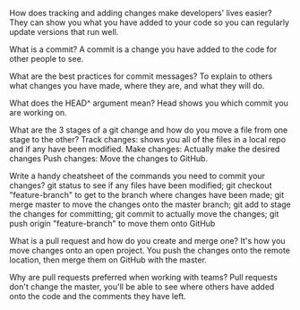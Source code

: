 How does tracking and adding changes make developers' lives easier?  They can show you what you have added to your code so you can regularly update versions that run well.

What is a commit? A commit is a change you have added to the code for other people to see.

What are the best practices for commit messages? To explain to others what changes you have made, where they are, and what they will do.

What does the HEAD^ argument mean? Head shows you which commit you are working on.

What are the 3 stages of a git change and how do you move a file from one stage to the other? 
  Track changes: shows you all of the files in a local repo and if any have been modified. 
  Make changes: Actually make the desired changes
  Push changes: Move the changes to GitHub.

Write a handy cheatsheet of the commands you need to commit your changes? git status to see if any files have been modified; git checkout "feature-branch" to get to the branch where changes have been made; git merge master to move the changes onto the master branch; git add to stage the changes for committing; git commit to actually move the changes; git push origin "feature-branch" to move them onto GitHub

What is a pull request and how do you create and merge one? It's how you move changes onto an open project. You push the changes onto the remote location, then merge them on GitHub with the master.

Why are pull requests preferred when working with teams? Pull requests don't change the master, you'll be able to see where others have added onto the code and the comments they have left.
